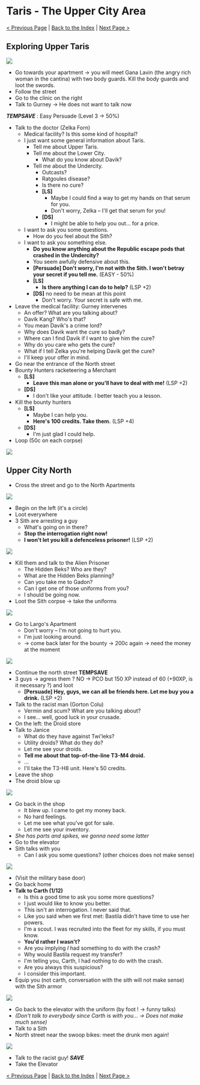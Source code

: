 Taris - The Upper City Area
====================================================

[< Previous Page](021_Taris.md) 
| [Back to the Index](../index.md) 
| [Next Page >](023_Taris.md)

## Exploring Upper Taris

![](images/maps/map_taris_upper_streets2.png)

- Go towards your apartment -> you will meet Gana Lavin (the angry rich woman in the cantina) with two body guards. Kill the body guards and loot the swords.
- Follow the street
- Go to the clinic on the right
- Talk to Gurney -> He does not want to talk now

**_TEMPSAVE_** : Easy Persuade (Level 3 -> 50%)

- Talk to the doctor (Zelka Forn)
    - Medical facility? Is this some kind of hospital?
    - I just want some general information about Taris.
      - Tell me about Upper Taris.
      - Tell me about the Lower City.
        - What do you know about Davik?
      - Tell me about the Undercity.
        - Outcasts?
        - Ratgoules disease?
        - Is there no cure?
        - **[LS]**
          - Maybe I could find a way to get my hands on that serum for you.
          - Don't worry, Zelka – I'll get that serum for you!
        - **[DS]**
          - I might be able to help you out... for a price.
    - I want to ask you some questions.
      - How do you feel about the Sith?
    - I want to ask you something else.
      - **Do you know anything about the Republic escape pods that crashed in the Undercity?**
      - You seem awfully defensive about this.
      - **[Persuade] Don't worry, I'm not with the Sith. I won't betray your secret if you tell me.** (EASY - 50%)
      - **[LS]**
        - **Is there anything I can do to help?** (LSP +2)
      - **[DS]** no need to be mean at this point
        - Don't worry. Your secret is safe with me.
- Leave the medical facility: Gurney intervenes
    - An offer? What are you talking about?
    - Davik Kang? Who's that?
    - You mean Davik's a crime lord?
    - Why does Davik want the cure so badly?
    - Where can I find Davik if I want to give him the cure?
    - Why do you care who gets the cure?
    - What if I tell Zelka you're helping Davik get the cure?
    - I'll keep your offer in mind.
- Go near the entrance of the North street
- Bounty Hunters racketeering a Merchant
  - **[LS]** 
    - **Leave this man alone or you'll have to deal with me!** (LSP +2)
  - **[DS]**
    - I don't like your attitude. I better teach you a lesson.
- Kill the bounty hunters
  - **[LS]** 
    - Maybe I can help you.
    - **Here's 100 credits. Take them.** (LSP +4)
  - **[DS]**
    - I'm just glad I could help.
- Loop (50c on each corpse)

![](../../resources/images/screenshots/exploringUpperTaris.png)

## Upper City North

- Cross the street and go to the North Apartments

![](images/maps/mapTarisUpperApt2.png)

- Begin on the left (it's a circle)
- Loot everywhere
- 3 Sith are arresting a guy
    - What's going on in there?
    - **Stop the interrogation right now!**
    - **I won't let you kill a defenceless prisoner!** (LSP +2)

![](../../resources/images/screenshots/tarisSithUniforms1.png)

- Kill them and talk to the Alien Prisoner
    - The Hidden Beks? Who are they?
    - What are the Hidden Beks planning?
    - Can you take me to Gadon?
    - Can I get one of those uniforms from you?
    - I should be going now.
- Loot the Sith corpse -> take the uniforms

![](../../resources/images/screenshots/tarisSithUniforms2.png)

- Go to Largo's Apartment
    - Don't worry – I'm not going to hurt you.
    - I'm just looking around.
    - -> come back later for the bounty -> 200c again -> need the money at the moment

![](images/maps/mapTarisUpperCityNorth.png)

- Continue the north street **TEMPSAVE**
- 3 guys -> agress them ? NO -> PCO but 150 XP instead of 60 (+90XP, is it necessary ?) and loot
    - **[Persuade] Hey, guys, we can all be friends here. Let me buy you a drink.** (LSP +2)
- Talk to the racist man (Gorton Colu)
    - Vermin and scum? What are you talking about?
    - I see... well, good luck in your crusade.
- On the left: the Droid store
- Talk to Janice
    - What do they have against Twi'leks?
    - Utility droids? What do they do?
    - Let me see your droids.
    - **Tell me about that top-of-the-line T3-M4 droid.**
    - ...
    - I'll take the T3-H8 unit. Here's 50 credits.
- Leave the shop
- The droid blow up

![](../../resources/images/screenshots/tarisBrokenDroid.png)

- Go back in the shop
    - It blew up. I came to get my money back.
    - No hard feelings.
    - Let me see what you've got for sale.
    - Let me see your inventory.
- _She has parts and spikes, we gonna need some latter_
- Go to the elevator
- Sith talks with you
    - Can I ask you some questions? (other choices does not make sense)

![](../../resources/images/screenshots/tarisSithElevator.png)


- (Visit the military base door)
- Go back home
- **Talk to Carth (1/12)**
    - Is this a good time to ask you some more questions?
    - I just would like to know you better.
    - This isn't an interrogation. I never said that.
    - Like you said when we first met: Bastila didn't have time to use her powers.
    - I'm a scout. I was recruited into the fleet for my skills, if you must know.
    - **You'd rather I wasn't?**
    - Are you implying *I* had something to do with the crash?
    - Why would Bastila request my transfer?
    - I'm telling you, Carth, I had nothing to do with the crash.
    - Are you always this suspicious?
    - I consider this important.
- Equip you (not carth, conversation with the sith will not make sense) with the Sith armor

![](../../resources/images/screenshots/tarisSithDisguise.png)

- Go back to the elevator with the uniform (by foot ! -> funny talks)
- _(Don't talk to everybody since Carth is with you... -> Does not make much sense)_
- Talk to a Sith
- North street near the swoop bikes: meet the drunk men again!

![](../../resources/images/screenshots/tarisSithDisguise2.png)

- Talk to the racist guy!
  **_SAVE_**
- Take the Elevator

[< Previous Page](021_Taris.md) | [Back to the Index](../index.md) | [Next Page >](023_Taris.md)

